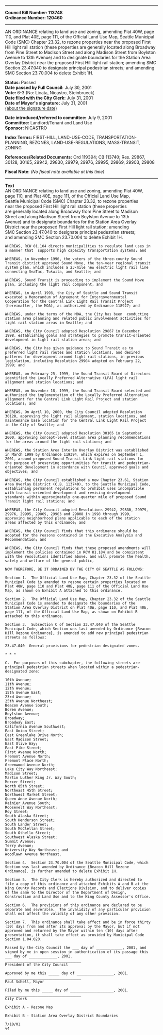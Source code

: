* * * * *  
  
**Council Bill Number: [](#h0)[](#h2)113748**   
**Ordinance Number: 120460**  
  
* * * * *  
  
AN ORDINANCE relating to land use and zoning, amending Plat 40W, page 110, and Plat 40E, page 111, of the Official Land Use Map, Seattle Municipal Code (SMC) Chapter 23.32, to rezone properties near the proposed First Hill light rail station (these properties are generally located along Broadway from Pine Street to Madison Street and along Madison Street from Boylston Avenue to 13th Avenue) and to designate boundaries for the Station Area Overlay District near the proposed First Hill light rail station; amending SMC Section 23.47.040 to designate principal pedestrian streets; and amending SMC Section 23.70.004 to delete Exhibit 1H.  
  
**Status:** Passed   
**Date passed by Full Council:** July 30, 2001   
**Vote:** 6-3 (No: Licata, Nicastro, Steinbrueck)   
**Date filed with the City Clerk:** July 31, 2001   
**Date of Mayor's signature:** July 31, 2001   
[(about the signature date)](/~public/approvaldate.htm)   
  
  
**Date introduced/referred to committee:** July 9, 2001   
**Committee:** Landlord/Tenant and Land Use   
**Sponsor:** NICASTRO   
  
**Index Terms:** FIRST-HILL, LAND-USE-CODE, TRANSPORTATION-PLANNING, REZONES, LAND-USE-REGULATIONS, MASS-TRANSIT, ZONING  
  
**References/Related Documents:** Ord 119394; CB 113740; Res. 29867, 30128, 30165, 29942, 29830, 29979, 29976, 29995, 29869, 29903, 29808  
  
**Fiscal Note:** *(No fiscal note available at this time)*  
  
* * * * *  
  
**Text**  
    AN ORDINANCE relating to land use and zoning, amending Plat 40W,  
    page 110, and Plat 40E, page 111, of the Official Land Use Map,  
    Seattle Municipal Code (SMC) Chapter 23.32, to rezone properties  
    near the proposed First Hill light rail station (these properties  
    are generally located along Broadway from Pine Street to Madison  
    Street and along Madison Street from Boylston Avenue to 13th  
    Avenue) and to designate boundaries for the Station Area Overlay  
    District near the proposed First Hill light rail station; amending  
    SMC Section 23.47.040 to designate principal pedestrian streets;  
    and amending SMC Section 23.70.004 to delete Exhibit 1H.  
  
    WHEREAS, RCW 81.104 directs municipalities to regulate land uses in  
    a manner that  supports high capacity transportation systems; and  
  
    WHEREAS, in November 1996, the voters of the three-county Sound  
    Transit district approved Sound Move, the ten-year regional transit  
    system plan, which includes a 23-mile new electric light rail line  
    connecting SeaTac, Tukwila, and Seattle; and  
  
    WHEREAS, Sound Transit is proceeding to implement the Sound Move  
    plan, including the light rail component; and  
  
    WHEREAS, in April 1998, the City of Seattle and Sound Transit  
    executed a Memorandum of Agreement for Intergovernmental  
    Cooperation for the Central Link Light Rail Transit Project  
    (hereinafter, the MOA), as authorized by Ordinance 118927; and  
  
    WHEREAS, under the terms of the MOA, the City has been  conducting  
    station area planning and related public involvement activities for  
    light rail station areas in Seattle; and  
  
    WHEREAS, the City Council adopted Resolution 29867 in December  
    1998, establishing goals and strategies to promote transit-oriented  
    development in light rail station areas; and  
  
    WHEREAS, the City has given guidance to Sound Transit as to  
    preferred light rail routes and station locations, and desired  
    patterns for development around light rail stations, in previous  
    legislation, including Resolution 29904 adopted on February 22,  
    1999; and  
  
    WHEREAS, on February 25, 1999, the Sound Transit Board of Directors  
    identified the Locally Preferred Alternative (LPA) light rail  
    alignment and station locations; and  
  
    WHEREAS, on November 18, 1999, the Sound Transit Board selected and  
    authorized the implementation of the Locally Preferred Alternative  
    alignment for the Central Link Light Rail Project and station  
    locations; and  
  
    WHEREAS, On April 10, 2000, the City Council adopted Resolution  
    30128, approving the light rail alignment, station locations, and  
    maintenance base location for the Central Link Light Rail Project  
    in the City of Seattle; and  
  
    WHEREAS, the City Council adopted Resolution 30165 in September  
    2000, approving concept-level station area planning recommendations  
    for the areas around the light rail stations; and  
  
    WHEREAS, the Station Area Interim Overlay District was established  
    in March 1999 by Ordinance 119394, which expires on September 1,  
    2001, around proposed Sound Transit Link light rail stations for  
    the purpose of preserving opportunities for transit and pedestrian-  
    oriented development in accordance with Council approved goals and  
    objectives; and  
  
    WHEREAS, the City Council established a new Chapter 23.61, Station  
    Area Overlay District (C.B. 113740), to the Seattle Municipal Code,  
    establishing permanent regulations to prohibit uses incompatible  
    with transit-oriented development and revising development  
    standards within approximately one-quarter mile of proposed Sound  
    Transit light rail stations; and  
  
    WHEREAS, the City Council adopted Resolutions 29942, 29830, 29979,  
    29976, 29995, 29869, 29903 and 29808 in 1998 through 1999,  
    approving neighborhood plans applicable to each of the station  
    areas affected by this ordinance; and  
  
    WHEREAS, the City Council finds that this ordinance should be  
    adopted for the reasons contained in the Executive Analysis and  
    Recommendation; and  
  
    WHEREAS, the City Council finds that these proposed amendments will  
    implement the policies contained in RCW 81.104 and be consistent  
    with the resolutions identified above, and will promote the health,  
    safety and welfare of the general public,  
  
    NOW THEREFORE, BE IT ORDAINED BY THE CITY OF SEATTLE AS FOLLOWS:  
  
    Section 1.  The Official Land Use Map, Chapter 23.32 of the Seattle  
    Municipal Code is amended to rezone certain properties located on  
    Plat 40W, page 110 and Plat 40E, page 111 of the Official Land Use  
    Map, as shown on Exhibit A attached to this ordinance.  
  
    Section 2.  The Official Land Use Map, Chapter 23.32 of the Seattle  
    Municipal Code is amended to designate the boundaries of the  
    Station Area Overlay District on Plat 40W, page 110, and Plat 40E,  
    page 111, of the Official Land Use Map, as shown on Exhibit B  
    attached to this ordinance.  
  
    Section 3.  Subsection C of Section 23.47.040 of the Seattle  
    Municipal Code, which Section was last amended by Ordinance {Beacon  
    Hill Rezone Ordinance}, is amended to add new principal pedestrian  
    streets as follows:  
  
    23.47.040  General provisions for pedestrian-designated zones.  
  
    * * *  
  
    C.  For purposes of this subchapter, the following streets are  
    principal pedestrian streets when located within a pedestrian-  
    designated zone:  
  
    10th Avenue;  
    11th Avenue;  
    12th Avenue;  
    15th Avenue East;  
    23rd Avenue;  
    25th Avenue Northeast;  
    Beacon Avenue South;  
    Boren Avenue;  
    Boylston Avenue;  
    Broadway;  
    Broadway East;  
    California Avenue Southwest;  
    East Union Street;  
    East Greenlake Drive North;  
    East Madison Street;  
    East Olive Way;  
    East Pike Street;  
    First Avenue North;  
    Fremont Avenue North;  
    Fremont Place North;  
    Greenwood Avenue North;  
    Lake City Way Northeast;  
    Madison Street;  
    Martin Luther King Jr. Way South;  
    Mercer Street;  
    North 85th Street;  
    Northeast 45th Street;  
    Northwest Market Street;  
    Queen Anne Avenue North;  
    Rainier Avenue South;  
    Roosevelt Way Northeast;  
    Roy Street;  
    South Alaska Street;  
    South Henderson Street;  
    South Lander Street;  
    South McClellan Street;  
    South Othello Street;  
    Southwest Alaska Street;  
    Summit Avenue;  
    Terry Avenue;  
    University Way Northeast; and  
    Woodlawn Avenue Northeast.  
  
    Section 4.  Section 23.70.004 of the Seattle Municipal Code, which  
    Section was last amended by Ordinance {Beacon Hill Rezone  
    Ordinance}, is further amended to delete Exhibit 1H.  
  
    Section 5.  The City Clerk is hereby authorized and directed to  
    file a copy of this ordinance and attached Exhibits A and B at the  
    King County Records and Elections Division, and to deliver copies  
    of the same to the Director of the Department of Design,  
    Construction and Land Use and to the King County Assessor's Office.  
  
    Section 6.  The provisions of this ordinance are declared to be  
    separate and severable.  The invalidity of any particular provision  
    shall not affect the validity of any other provision.  
  
    Section 7.  This ordinance shall take effect and be in force thirty  
    (30) days from and after its approval by the Mayor, but if not  
    approved and returned by the Mayor within ten (10) days after  
    presentation, it shall take effect as provided by Municipal Code  
    Section 1.04.020.  
  
    Passed by the City Council the ___ day of ____________, 2001, and  
    signed by me in open session in authentication of its passage this  
    ___ day of _____________, 2001.  
    ___________________________________  
    President of the City Council  
  
    Approved by me this _____ day of _________________, 2001.  
    ___________________________________  
    Paul Schell, Mayor  
  
    Filed by me this _____ day of ____________________, 2001.  
    ___________________________________  
    City Clerk  
  
    Exhibit A - Rezone Map  
  
    Exhibit B - Station Area Overlay District Boundaries  
  
    7/18/01  
    v4  
